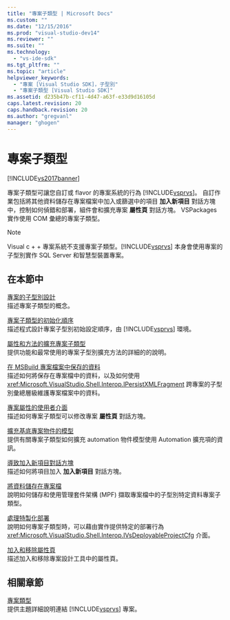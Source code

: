 ```yaml
---
title: "專案子類型 | Microsoft Docs"
ms.custom: ""
ms.date: "12/15/2016"
ms.prod: "visual-studio-dev14"
ms.reviewer: ""
ms.suite: ""
ms.technology: 
  - "vs-ide-sdk"
ms.tgt_pltfrm: ""
ms.topic: "article"
helpviewer_keywords: 
  - "專案 [Visual Studio SDK]，子型別"
  - "專案子類型 [Visual Studio SDK]"
ms.assetid: d235b47b-cf11-4d47-a63f-e33d9d16105d
caps.latest.revision: 20
caps.handback.revision: 20
ms.author: "gregvanl"
manager: "ghogen"
---
```

# 專案子類型
[!INCLUDE[vs2017banner](../../code-quality/includes/vs2017banner.md)]

專案子類型可讓您自訂或 flavor 的專案系統的行為 [!INCLUDE[vsprvs](../../code-quality/includes/vsprvs_md.md)]。 自訂作業包括將其他資料儲存在專案檔案中加入或篩選中的項目 **加入新項目** 對話方塊中，控制如何偵錯和部署，組件會和擴充專案 **屬性頁** 對話方塊。 VSPackages 實作使用 COM 彙總的專案子類型。  
  
> [!NOTE]
>  Visual c \+ \+ 專案系統不支援專案子類型。[!INCLUDE[vsprvs](../../code-quality/includes/vsprvs_md.md)] 本身會使用專案的子型別實作 SQL Server 和智慧型裝置專案。  
  
## 在本節中  
 [專案的子型別設計](../../extensibility/internals/project-subtypes-design.md)  
 描述專案子類型的概念。  
  
 [專案子類型的初始化順序](../../extensibility/internals/initialization-sequence-of-project-subtypes.md)  
 描述程式設計專案子型別初始設定順序，由 [!INCLUDE[vsprvs](../../code-quality/includes/vsprvs_md.md)] 環境。  
  
 [屬性和方法的擴充專案子類型](../../extensibility/internals/properties-and-methods-extended-by-project-subtypes.md)  
 提供功能和最常使用的專案子型別擴充方法的詳細的的說明。  
  
 [在 MSBuild 專案檔案中保存的資料](../../extensibility/internals/persisting-data-in-the-msbuild-project-file.md)  
 描述如何將保存在專案檔中的資料，以及如何使用 <xref:Microsoft.VisualStudio.Shell.Interop.IPersistXMLFragment> 跨專案的子型別彙總層級維護專案檔案中的資料。  
  
 [專案屬性的使用者介面](../../extensibility/internals/project-property-user-interface.md)  
 描述如何專案子類型可以修改專案 **屬性頁** 對話方塊。  
  
 [擴充基底專案物件的模型](../../extensibility/internals/extending-the-object-model-of-the-base-project.md)  
 提供有關專案子類型如何擴充 automation 物件模型使用 Automation 擴充項的資訊。  
  
 [導致加入新項目對話方塊](../../extensibility/internals/contributing-to-the-add-new-item-dialog-box.md)  
 描述如何將項目加入 **加入新項目** 對話方塊。  
  
 [將資料儲存在專案檔](../../extensibility/saving-data-in-project-files.md)  
 說明如何儲存和使用管理套件架構 \(MPF\) 擷取專案檔中的子型別特定資料專案子類型。  
  
 [處理特製化部署](../../extensibility/internals/handling-specialized-deployment.md)  
 說明如何專案子類型時，可以藉由實作提供特定的部署行為 <xref:Microsoft.VisualStudio.Shell.Interop.IVsDeployableProjectCfg> 介面。  
  
 [加入和移除屬性頁](../../extensibility/adding-and-removing-property-pages.md)  
 描述加入和移除專案設計工具中的屬性頁。  
  
## 相關章節  
 [專案類型](../../extensibility/internals/project-types.md)  
 提供主題詳細說明連結 [!INCLUDE[vsprvs](../../code-quality/includes/vsprvs_md.md)] 專案。
